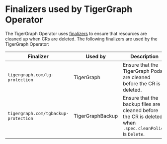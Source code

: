 # Finalizers used by TigerGraph Operator

The TigerGraph Operator uses [finalizers](https://kubernetes.io/docs/concepts/overview/working-with-objects/finalizers/) to ensure that resources are cleaned up when CRs are deleted. The following finalizers are used by the TigerGraph Operator:

| Finalizer | Used by | Description |
| --- | --- | --- |
| `tigergraph.com/tg-protection` | TigerGraph | Ensure that the TigerGraph Pods are cleaned before the CR is deleted. |
| `tigergraph.com/tgbackup-protection` | TigerGraphBackup | Ensure that the backup files are cleaned before the CR is deleted when `.spec.cleanPolicy` is `Delete`. |
